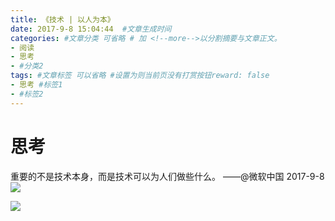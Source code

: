 ```yaml
---
title: 《技术 | 以人为本》
date: 2017-9-8 15:04:44  #文章生成时间
categories: #文章分类 可省略 # 加 <!--more-->以分割摘要与文章正文。
- 阅读
- 思考
- #分类2
tags: #文章标签 可以省略 #设置为则当前页没有打赏按钮reward: false
- 思考 #标签1
- #标签2
---
```

# 思考 #
重要的不是技术本身，而是技术可以为人们做些什么。 ——@微软中国 2017-9-8
![](http://wx4.sinaimg.cn/mw690/0069VnN5gy1fjc66q37ttj30sg0izjtm.jpg)

![](https://i.imgur.com/8CAiRX4.jpg)

<!--more-->

